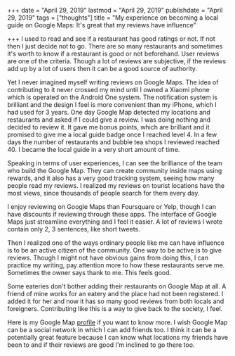 +++
date = "April 29, 2019"
lastmod = "April 29, 2019"
publishdate = "April 29, 2019"
tags = ["thoughts"]
title = "My experience on becoming a local guide on Google Maps: It's great that my reviews have influence"

+++
I used to read and see if a restaurant has good ratings or not. If not then I just decide not to go. There are so many restaurants and sometimes it's worth to know if a restaurant is good or not beforehand. User reviews are one of the criteria. Though a lot of reviews are subjective, if the reviews add up by a lot of users then it can be a good source of authority. 

Yet I never imagined myself writing reviews on Google Maps. The idea of contributing to it never crossed my mind until I owned a Xiaomi phone which is operated on the Android One system. The notification system is brilliant and the design I feel is more convenient than my iPhone, which I had used for 3 years. One day Google Map detected my locations and restaurants and asked if I could give a review. I was doing nothing and decided to review it. It gave me bonus points, which are brilliant and it promised to give me a local guide badge once I reached level 4. In a few days the number of restaurants and bubble tea shops I reviewed reached 40. I became the local guide in a very short amount of time.

Speaking in terms of user experiences, I can see the brilliance of the team who build the Google Map. They can create community inside maps using rewards, and it also has a very good tracking system, seeing how many people read my reviews. I realized my reviews on tourist locations have the most views, since thousands of people search for them every day. 

I enjoy reviewing on Google Maps than Foursquare or Yelp, though I can have discounts if reviewing through these apps. The interface of Google Maps just streamline everything and I feel it easier. A lot of reviews I wrote contain only 2, 3 sentences, like short tweets.

Then I realized one of the ways ordinary people like me can have influence is to be an active citizen of the community. One way to be active is to give reviews. Though I might not have obvious gains from doing this, I can practice my writing, pay attention more to how these restaurants serve me. Sometimes the owner says thank to me. This feels good.

Some eateries don't bother adding their restaurants on Google Map at all. A friend of mine works for an eatery and the place had not been registered. I added it for her and now it has so many good reviews from both locals and foreigners. Contributing like this is a way to give back to the society, I feel. 

Here is my Google Map [profile](https://goo.gl/maps/mHCGQqPBzwu9wTUh6) if you want to know more. I wish Google Map can be a social network in which I can add friends too. I think it can be a potentially great feature because I can know what locations my friends have been to and if their reviews are good I'm inclined to go there too. 